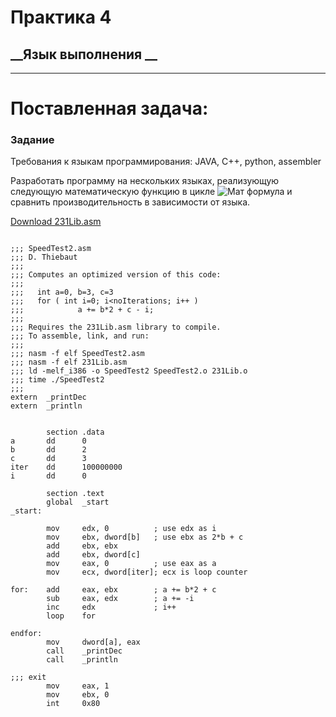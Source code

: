 # Практика 4
## __Язык выполнения __

____
# Поставленная задача:

### Задание
Требования к языкам программирования: JAVA, C++, python, assembler

Разработать программу на нескольких языках, реализующую следующую математическую функцию в цикле
![Мат формула](https://i.imgur.com/jfqXcMU.png "Математическая формула")
и сравнить производительность в зависимости от языка.

[Download 231Lib.asm](https://github.com/silvanasaca/Binary-Search-Intel-x86-ASM/blob/master/231Lib.asm)

```

;;; SpeedTest2.asm
;;; D. Thiebaut
;;;
;;; Computes an optimized version of this code:
;;;
;;;   int a=0, b=3, c=3
;;;   for ( int i=0; i<noIterations; i++ )
;;;            a += b*2 + c - i;
;;;
;;; Requires the 231Lib.asm library to compile.  
;;; To assemble, link, and run:
;;;
;;; nasm -f elf SpeedTest2.asm
;;; nasm -f elf 231Lib.asm 
;;; ld -melf_i386 -o SpeedTest2 SpeedTest2.o 231Lib.o
;;; time ./SpeedTest2
;;;
extern  _printDec
extern  _println

        
        section .data
a       dd      0
b       dd      2
c       dd      3
iter    dd      100000000
i       dd      0

        section .text
        global  _start
_start: 

        mov     edx, 0          ; use edx as i
        mov     ebx, dword[b]   ; use ebx as 2*b + c
        add     ebx, ebx
        add     ebx, dword[c]
        mov     eax, 0          ; use eax as a
        mov     ecx, dword[iter]; ecx is loop counter
        
for:    add     eax, ebx        ; a += b*2 + c
        sub     eax, edx        ; a += -i
        inc     edx             ; i++
        loop    for
        
endfor: 
        mov     dword[a], eax
        call    _printDec
        call    _println
        
;;; exit
        mov     eax, 1
        mov     ebx, 0
        int     0x80

```
